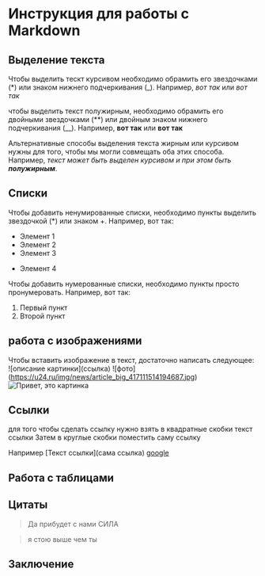 # Инструкция для работы с Markdown

## Выделение текста

Чтобы выделить тескт курсивом необходимо обрамить его звездочками (*) или знаком нижнего подчеркивания (_). Например, *вот так* или _вот так_

чтобы выделить текст полужирным, необходимо обрамить его двойными звездочками (**) или двойным знаком нижнего подчеркивания (__).                                           Например, **вот так** или __вот так__

Альтернативные способы выделения текста жирным или курсивом нужны для того, чтобы мы могли совмещать оба этих способа. Например, _текст может быть выделен курсивом  и при этом быть **полужирным**_.

##  Списки

Чтобы добавить ненумированные списки, необходимо пункты выделить звездочкой (*) или знаком +. Например, вот так:
* Элемент 1
* Элемент 2
* Элемент 3
+ Элемент 4

Чтобы добавить нумерованные списки, необходимо пункты просто пронумеровать. Например, вот так:
1. Первый пункт
2. Второй пункт

## работа с изображениями

Чтобы вставить изображение в текст, достаточно написать следующее:
\!\[описание картинки](ссылка)
\!\[фото]\(https://u24.ru/img/news/article_big_417111514194687.jpg)
![Привет, это картинка](1111.jpg)

## Ссылки

для того чтобы сделать ссылку нужно взять в квадратные скобки текст ссылки
Затем в круглые скобки поместить саму ссылку

Например \[Текст ссылки]\(сама ссылка)
[google](https://google.ru)
## Работа с таблицами

## Цитаты

> Да прибудет с нами СИЛА

> я стою выше чем ты
## Заключение